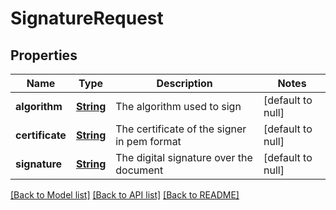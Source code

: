 # SignatureRequest
## Properties

Name | Type | Description | Notes
------------ | ------------- | ------------- | -------------
**algorithm** | [**String**](string.md) | The algorithm used to sign | [default to null]
**certificate** | [**String**](string.md) | The certificate of the signer in pem format | [default to null]
**signature** | [**String**](string.md) | The digital signature over the document | [default to null]

[[Back to Model list]](../README.md#documentation-for-models) [[Back to API list]](../README.md#documentation-for-api-endpoints) [[Back to README]](../README.md)

